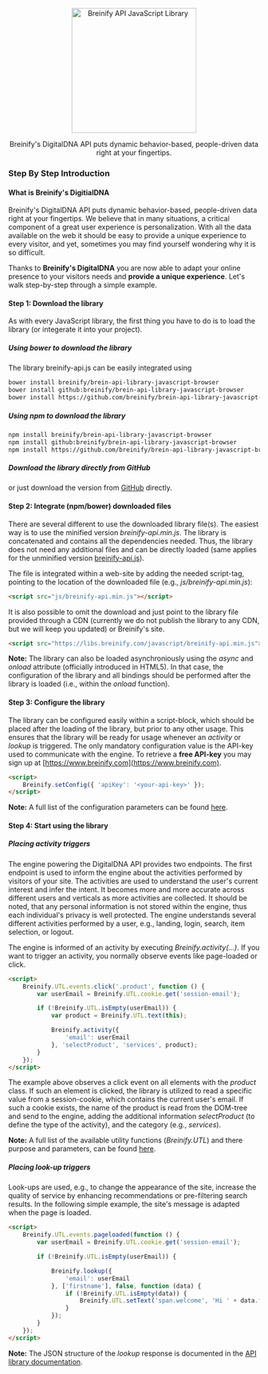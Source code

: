<p align="center">
  <img src="https://www.breinify.com/img/Breinify_logo.png" alt="Breinify API JavaScript Library" width="250">
</p>

<p align="center">
Breinify's DigitalDNA API puts dynamic behavior-based, people-driven data right at your fingertips.
</p>

### Step By Step Introduction

#### What is Breinify's DigitialDNA

Breinify's DigitalDNA API puts dynamic behavior-based, people-driven data right at your fingertips. We believe that in many situations, a critical component of a great user experience is personalization. With all the data available on the web it should be easy to provide a unique experience to every visitor, and yet, sometimes you may find yourself wondering why it is so difficult.

Thanks to **Breinify's DigitalDNA** you are now able to adapt your online presence to your visitors needs and **provide a unique experience**. Let's walk step-by-step through a simple example.

#### Step 1: Download the library

As with every JavaScript library, the first thing you have to do is to load the library (or integerate it into your project).

##### Using *bower* to download the library

The library breinify-api.js can be easily integrated using

```bash
bower install breinify/brein-api-library-javascript-browser
bower install github:breinify/brein-api-library-javascript-browser
bower install https://github.com/breinify/brein-api-library-javascript-browser/tarball/master
```

##### Using *npm* to download the library

```bash
npm install breinify/brein-api-library-javascript-browser
npm install github:breinify/brein-api-library-javascript-browser
npm install https://github.com/breinify/brein-api-library-javascript-browser/tarball/master
```

##### Download the library directly from GitHub

or just download the version from [GitHub](https://raw.githubusercontent.com/Breinify/brein-api-library-javascript-browser/master/dist/breinify-api.min.js) directly.

#### Step 2: Integrate (npm/bower) downloaded files

There are several different to use the downloaded library file(s). The easiest way is to use the minified version *breinify-api.min.js*. The library is concatenated and contains all the dependencies needed. Thus, the library does not need any additional files and can be directly loaded (same applies for the unminified version [breinify-api.js](https://raw.githubusercontent.com/Breinify/brein-api-library-javascript-browser/master/dist/breinify-api.js)).

The file is integrated within a web-site by adding the needed script-tag, pointing to the location of the downloaded file (e.g., *js/breinify-api.min.js*):

```html
<script src="js/breinify-api.min.js"></script>
```

It is also possible to omit the download and just point to the library file provided through a CDN (currently we do not publish the library to any CDN, but we will keep you updated) or Breinify's site.

```html
<script src="https://libs.breinify.com/javascript/breinify-api.min.js"></script>
```

**Note:** The library can also be loaded asynchroniously using the *async* and *onload* attribute (officially introduced in HTML5). In that case, the configuration of the library and all bindings should be performed after the library is loaded (i.e., within the *onload* function).

#### Step 3: Configure the library

The library can be configured easily within a script-block, which should be placed after the loading of the library, but prior to any other usage. This ensures that the library will be ready for usage whenever an *activity* or *lookup* is triggered. The only mandatory configuration value is the API-key used to communicate with the engine. To retrieve a **free API-key** you may sign up at [https://www.breinify.com](https://www.breinify.com).

```html
<script>
    Breinify.setConfig({ 'apiKey': '<your-api-key>' });
</script>
```

**Note:**
A full list of the configuration parameters can be found [here](./api.md).

#### Step 4: Start using the library

##### Placing activity triggers

The engine powering the DigitalDNA API provides two endpoints. The first endpoint is used to inform the engine about the activities performed by visitors of your site. The activities are used to understand the user's current interest and infer the intent. It becomes more and more accurate across different users and verticals as more activities are collected. It should be noted, that any personal information is not stored within the engine, thus each individual's privacy is well protected. The engine understands several different activities performed by a user, e.g., landing, login, search, item selection, or logout.

The engine is informed of an activity by executing *Breinify.activity(...)*. If you want to trigger an activity, you normally observe events like page-loaded or click.

```html
<script>
    Breinify.UTL.events.click('.product', function () {
        var userEmail = Breinify.UTL.cookie.get('session-email');

        if (!Breinify.UTL.isEmpty(userEmail)) {
            var product = Breinify.UTL.text(this);

            Breinify.activity({
                'email': userEmail
            }, 'selectProduct', 'services', product);
        }
    });
</script>
```

The example above observes a click event on all elements with the *product* class. If such an element is clicked, the library is utilized to read a specific value from a session-cookie, which contains the current user's email. If such a cookie exists, the name of the product is read from the DOM-tree and send to the engine, adding the additional information *selectProduct* (to define the type of the activity), and the category (e.g., *services*).

**Note:**
A full list of the available utility functions (*Breinify.UTL*) and there purpose and parameters, can be found [here](./api.md).

##### Placing look-up triggers

Look-ups are used, e.g., to change the appearance of the site, increase the quality of service by enhancing recommendations or pre-filtering search results. In the following simple example, the site's message is adapted when the page is loaded.

```html
<script>
    Breinify.UTL.events.pageloaded(function () {
        var userEmail = Breinify.UTL.cookie.get('session-email');

        if (!Breinify.UTL.isEmpty(userEmail)) {

            Breinify.lookup({
                'email': userEmail
            }, ['firstname'], false, function (data) {
                if (!Breinify.UTL.isEmpty(data)) {
                    Breinify.UTL.setText('span.welcome', 'Hi ' + data.firstname.result + '!');
                }
            });
        }
    });
</script>
```

**Note:**
The JSON structure of the *lookup* response is documented in the [API library documentation](./api.md).
